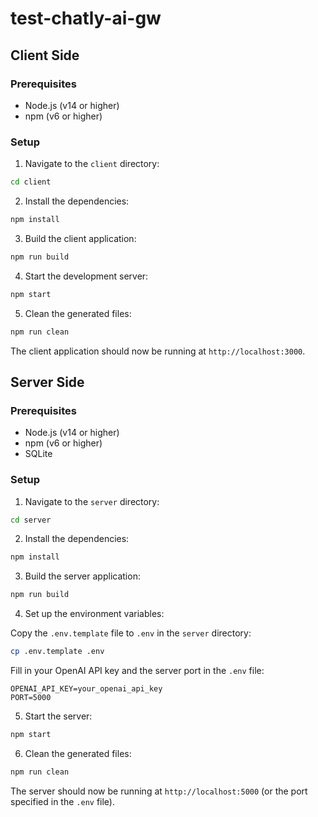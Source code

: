 # test-chatly-ai-gw

## Client Side

### Prerequisites

- Node.js (v14 or higher)
- npm (v6 or higher)

### Setup

1. Navigate to the `client` directory:

```bash
cd client
```

2. Install the dependencies:

```bash
npm install
```

3. Build the client application:

```bash
npm run build
```

4. Start the development server:

```bash
npm start
```

5. Clean the generated files:

```bash
npm run clean
```

The client application should now be running at `http://localhost:3000`.

## Server Side

### Prerequisites

- Node.js (v14 or higher)
- npm (v6 or higher)
- SQLite

### Setup

1. Navigate to the `server` directory:

```bash
cd server
```

2. Install the dependencies:

```bash
npm install
```

3. Build the server application:

```bash
npm run build
```

4. Set up the environment variables:

Copy the `.env.template` file to `.env` in the `server` directory:

```bash
cp .env.template .env
```

Fill in your OpenAI API key and the server port in the `.env` file:

```
OPENAI_API_KEY=your_openai_api_key
PORT=5000
```

5. Start the server:

```bash
npm start
```

6. Clean the generated files:

```bash
npm run clean
```

The server should now be running at `http://localhost:5000` (or the port specified in the `.env` file).
